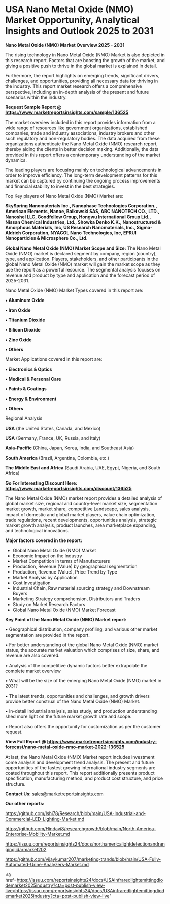 # USA Nano Metal Oxide (NMO) Market Opportunity, Analytical Insights and Outlook 2025 to 2031

<Strong> Nano Metal Oxide (NMO) Market Overview 2025 - 2031</strong>

The rising technology in Nano Metal Oxide (NMO) Market is also depicted in this research report. Factors that are boosting the growth of the market, and giving a positive push to thrive in the global market is explained in detail.

Furthermore, the report highlights on emerging trends, significant drivers, challenges, and opportunities, providing all necessary data for thriving in the industry. This report market research offers a comprehensive perspective, including an in-depth analysis of the present and future scenarios within the industry.

<strong>Request Sample Report @ <a href=https://www.marketreportsinsights.com/sample/136525>https://www.marketreportsinsights.com/sample/136525</a></strong>

The market overview included in this report provides information from a wide range of resources like government organizations, established companies, trade and industry associations, industry brokers and other such regulatory and non-regulatory bodies. The data acquired from these organizations authenticate the Nano Metal Oxide (NMO) research report, thereby aiding the clients in better decision making. Additionally, the data provided in this report offers a contemporary understanding of the market dynamics.

The leading players are focusing mainly on technological advancements in order to improve efficiency. The long-term development patterns for this market can be captured by continuing the ongoing process improvements and financial stability to invest in the best strategies.

Top Key players of Nano Metal Oxide (NMO) Market are:

<strong>SkySpring Nanomaterials Inc., Nanophase Technologies Corporation., American Elements, Nanoe, Baikowski SAS, ABC NANOTECH CO., LTD., Nanoshel LLC, Goodfellow Group, Hongwu International Group Ltd., Nissan Chemical Industries, Ltd., Showka Denko K.K., Nanostructured & Amorphous Materials, Inc, US Research Nanomaterials, Inc., Sigma-Aldrich Corporation, NYACOL Nano Technologies, Inc, EPRUI Nanoparticles & Microsphere Co., Ltd.</strong>

<strong><b>Global Nano Metal Oxide (NMO) Market Scope and Size:</b></strong>
The Nano Metal Oxide (NMO) market is declared segment by company, region (country), type, and application. Players, stakeholders, and other participants in the global Nano Metal Oxide (NMO) market will gain the market scope as they use the report as a powerful resource. The segmental analysis focuses on revenue and product by type and application and the forecast period of 2025-2031.

Nano Metal Oxide (NMO) Market Types covered in this report are:

<strong>• Aluminum Oxide

• Iron Oxide

• Titanium Dioxide

• Silicon Dioxide

• Zinc Oxide

• Others</strong>

Market Applications covered in this report are:

<strong>• Electronics & Optics

• Medical & Personal Care

• Paints & Coatings

• Energy & Environment

• Others</strong> 

Regional Analysis

<strong>USA</strong> (the United States, Canada, and Mexico)

<strong>USA</strong> (Germany, France, UK, Russia, and Italy)

<strong>Asia-Pacific</strong> (China, Japan, Korea, India, and Southeast Asia)

<strong>South America</strong> (Brazil, Argentina, Colombia, etc.)

<strong>The Middle East and Africa</strong> (Saudi Arabia, UAE, Egypt, Nigeria, and South Africa)

<strong>Go For Interesting Discount Here: <a href=https://www.marketreportsinsights.com/discount/136525>https://www.marketreportsinsights.com/discount/136525</a></strong>

The Nano Metal Oxide (NMO) market report provides a detailed analysis of global market size, regional and country-level market size, segmentation market growth, market share, competitive Landscape, sales analysis, impact of domestic and global market players, value chain optimization, trade regulations, recent developments, opportunities analysis, strategic market growth analysis, product launches, area marketplace expanding, and technological innovations.

<strong><b>Major factors covered in the report:</b></strong>
<ul>
  <li>Global Nano Metal Oxide (NMO) Market </li>
  <li>Economic Impact on the Industry</li>
  <li>Market Competition in terms of Manufacturers</li>
  <li>Production, Revenue (Value) by geographical segmentation</li>
  <li>Production, Revenue (Value), Price Trend by Type</li>
  <li>Market Analysis by Application</li>
  <li>Cost Investigation</li>
  <li>Industrial Chain, Raw material sourcing strategy and Downstream Buyers</li>
  <li>Marketing Strategy comprehension, Distributors and Traders</li>
  <li>Study on Market Research Factors</li>
  <li>Global Nano Metal Oxide (NMO) Market Forecast</li>
</ul>

<strong><b>Key Point of the Nano Metal Oxide (NMO) Market report:</b></strong>

• Geographical distribution, company profiling, and various other market segmentation are provided in the report.

• For better understanding of the global Nano Metal Oxide (NMO) market status, the accurate market valuation which comprises of size, share, and revenue are also covered.

• Analysis of the competitive dynamic factors better extrapolate the complete market overview

• What will be the size of the emerging Nano Metal Oxide (NMO) market in 2031?

• The latest trends, opportunities and challenges, and growth drivers provide better construal of the Nano Metal Oxide (NMO) Market.

• In-detail industrial analysis, sales study, and production understanding shed more light on the future market growth rate and scope.

• Report also offers the opportunity for customization as per the customer request.

<strong><b>View Full Report @ <a href=https://www.marketreportsinsights.com/industry-forecast/nano-metal-oxide-nmo-market-2022-136525>https://www.marketreportsinsights.com/industry-forecast/nano-metal-oxide-nmo-market-2022-136525</a></b></strong>


At last, the Nano Metal Oxide (NMO) Market report includes investment come analysis and development trend analysis. The present and future opportunities of the fastest growing international industry segments are coated throughout this report. This report additionally presents product specification, manufacturing method, and product cost structure, and price structure.

<strong>Contact Us:</strong>
sales@marketreportsinsights.com

<strong>Our other reports:</strong>

<a href=https://github.com/Ishi78/Research/blob/main/USA-Industrial-and-Commercial-LED-Lighting-Market.md>https://github.com/Ishi78/Research/blob/main/USA-Industrial-and-Commercial-LED-Lighting-Market.md</a>

<a href=https://github.com/Hindavi8/researchgrowth/blob/main/North-America-Enterprise-Mobility-Market.md>https://github.com/Hindavi8/researchgrowth/blob/main/North-America-Enterprise-Mobility-Market.md</a>

<a href=https://issuu.com/reportsinsights24/docs/northamericalightdetectionandranginglidarmarket202>https://issuu.com/reportsinsights24/docs/northamericalightdetectionandranginglidarmarket202</a>

<a href=https://github.com/vijaykumar207/marketing-trands/blob/main/USA-Fully-Automated-Urine-Analyzers-Market.md>https://github.com/vijaykumar207/marketing-trands/blob/main/USA-Fully-Automated-Urine-Analyzers-Market.md</a>

<a href=https://issuu.com/reportsinsights24/docs/USAinfraredlightemittingdiodemarket2025industry?cta=post-publish-view-live>https://issuu.com/reportsinsights24/docs/USAinfraredlightemittingdiodemarket2025industry?cta=post-publish-view-live</a>"

